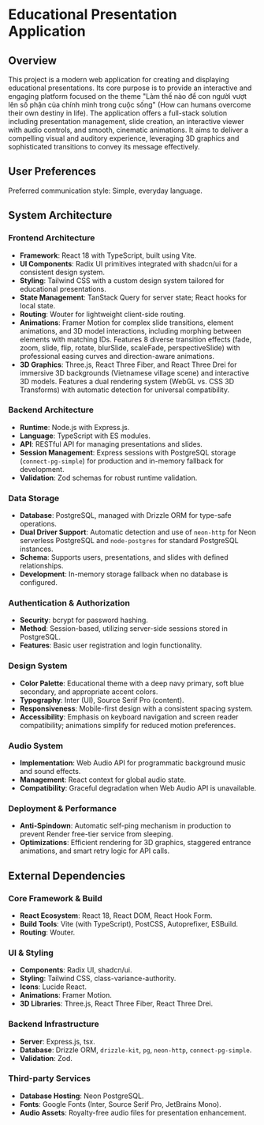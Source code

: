 # Educational Presentation Application

## Overview
This project is a modern web application for creating and displaying educational presentations. Its core purpose is to provide an interactive and engaging platform focused on the theme "Làm thế nào để con người vượt lên số phận của chính mình trong cuộc sống" (How can humans overcome their own destiny in life). The application offers a full-stack solution including presentation management, slide creation, an interactive viewer with audio controls, and smooth, cinematic animations. It aims to deliver a compelling visual and auditory experience, leveraging 3D graphics and sophisticated transitions to convey its message effectively.

## User Preferences
Preferred communication style: Simple, everyday language.

## System Architecture
### Frontend Architecture
- **Framework**: React 18 with TypeScript, built using Vite.
- **UI Components**: Radix UI primitives integrated with shadcn/ui for a consistent design system.
- **Styling**: Tailwind CSS with a custom design system tailored for educational presentations.
- **State Management**: TanStack Query for server state; React hooks for local state.
- **Routing**: Wouter for lightweight client-side routing.
- **Animations**: Framer Motion for complex slide transitions, element animations, and 3D model interactions, including morphing between elements with matching IDs. Features 8 diverse transition effects (fade, zoom, slide, flip, rotate, blurSlide, scaleFade, perspectiveSlide) with professional easing curves and direction-aware animations.
- **3D Graphics**: Three.js, React Three Fiber, and React Three Drei for immersive 3D backgrounds (Vietnamese village scene) and interactive 3D models. Features a dual rendering system (WebGL vs. CSS 3D Transforms) with automatic detection for universal compatibility.

### Backend Architecture
- **Runtime**: Node.js with Express.js.
- **Language**: TypeScript with ES modules.
- **API**: RESTful API for managing presentations and slides.
- **Session Management**: Express sessions with PostgreSQL storage (`connect-pg-simple`) for production and in-memory fallback for development.
- **Validation**: Zod schemas for robust runtime validation.

### Data Storage
- **Database**: PostgreSQL, managed with Drizzle ORM for type-safe operations.
- **Dual Driver Support**: Automatic detection and use of `neon-http` for Neon serverless PostgreSQL and `node-postgres` for standard PostgreSQL instances.
- **Schema**: Supports users, presentations, and slides with defined relationships.
- **Development**: In-memory storage fallback when no database is configured.

### Authentication & Authorization
- **Security**: bcrypt for password hashing.
- **Method**: Session-based, utilizing server-side sessions stored in PostgreSQL.
- **Features**: Basic user registration and login functionality.

### Design System
- **Color Palette**: Educational theme with a deep navy primary, soft blue secondary, and appropriate accent colors.
- **Typography**: Inter (UI), Source Serif Pro (content).
- **Responsiveness**: Mobile-first design with a consistent spacing system.
- **Accessibility**: Emphasis on keyboard navigation and screen reader compatibility; animations simplify for reduced motion preferences.

### Audio System
- **Implementation**: Web Audio API for programmatic background music and sound effects.
- **Management**: React context for global audio state.
- **Compatibility**: Graceful degradation when Web Audio API is unavailable.

### Deployment & Performance
- **Anti-Spindown**: Automatic self-ping mechanism in production to prevent Render free-tier service from sleeping.
- **Optimizations**: Efficient rendering for 3D graphics, staggered entrance animations, and smart retry logic for API calls.

## External Dependencies
### Core Framework & Build
- **React Ecosystem**: React 18, React DOM, React Hook Form.
- **Build Tools**: Vite (with TypeScript), PostCSS, Autoprefixer, ESBuild.
- **Routing**: Wouter.

### UI & Styling
- **Components**: Radix UI, shadcn/ui.
- **Styling**: Tailwind CSS, class-variance-authority.
- **Icons**: Lucide React.
- **Animations**: Framer Motion.
- **3D Libraries**: Three.js, React Three Fiber, React Three Drei.

### Backend Infrastructure
- **Server**: Express.js, tsx.
- **Database**: Drizzle ORM, `drizzle-kit`, `pg`, `neon-http`, `connect-pg-simple`.
- **Validation**: Zod.

### Third-party Services
- **Database Hosting**: Neon PostgreSQL.
- **Fonts**: Google Fonts (Inter, Source Serif Pro, JetBrains Mono).
- **Audio Assets**: Royalty-free audio files for presentation enhancement.